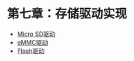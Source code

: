 # 第七章：存储驱动实现

  * [Micro SD驱动](./7_1_sd_driver.md)
  * [eMMC驱动](./7_2_emmc_driver.md)
  * [Flash驱动](./7_3_flash_driver.md)
